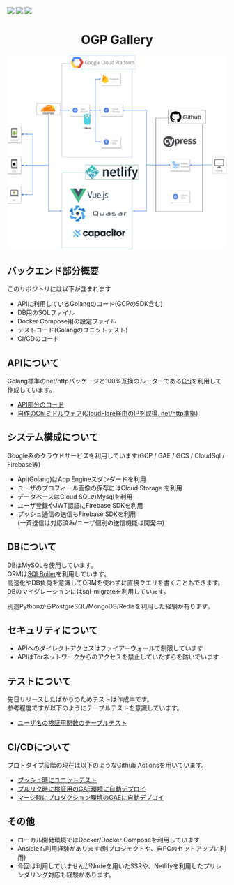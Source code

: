 ![](https://github.com/go-u/ogp-back/workflows/Test/badge.svg)
![](https://github.com/go-u/ogp-back/workflows/Staging/badge.svg)
![](https://github.com/go-u/ogp-back/workflows/Production/badge.svg)  

<h1 align="center">OGP Gallery</h1>
<p align="center"><img src="./docs/systems.png" alt="Systems"></p>

## バックエンド部分概要
このリポジトリには以下が含まれます
- APIに利用しているGolangのコード(GCPのSDK含む)
- DB用のSQLファイル
- Docker Compose用の設定ファイル
- テストコード(Golangのユニットテスト)
- CI/CDのコード

## APIについて
Golang標準のnet/httpパッケージと100%互換のルーターである[Chi](https://github.com/go-chi/chi)を利用して作成しています。  
- [API部分のコード](https://github.com/go-u/ogp-back/tree/master/server)  
- [自作のChiミドルウェア(CloudFlare経由のIPを取得, net/http準拠)](https://github.com/go-u/ogp-back/blob/master/server/middleware_custom/get_cloudflare_ip.go)

## システム構成について
Google系のクラウドサービスを利用しています(GCP / GAE / GCS / CloudSql / Firebase等)
- Api(Golang)はApp Engineスダンダードを利用
- ユーザのプロフィール画像の保存にはCloud Storage を利用
- データベースはCloud SQLのMysqlを利用
- ユーザ登録やJWT認証にFirebase SDKを利用
- プッシュ通信の送信もFirebase SDKを利用  
  (一斉送信は対応済み/ユーザ個別の送信機能は開発中)

## DBについて
DBはMySQLを使用しています。  
ORMは[SQLBoiler](https://github.com/volatiletech/sqlboiler)を利用しています。  
高速化やDB負荷を意識してORMを使わずに直接クエリを書くこともできます。  
DBのマイグレーションにはsql-migrateを利用しています。 

別途PythonからPostgreSQL/MongoDB/Redisを利用した経験が有ります。  

## セキュリティについて
- APIへのダイレクトアクセスはファイアーウォールで制限しています  
- APIはTorネットワークからのアクセスを禁止していたずらを防いでいます

## テストについて
先日リリースしたばかりのためテストは作成中です。  
参考程度ですが以下のようにテーブルテストを意識しています。
- [ユーザ名の検証用関数のテーブルテスト](https://github.com/go-u/ogp-back/blob/master/server/api/v1/users/validate_test.go)  

## CI/CDについて
プロトタイプ段階の現在は以下のようなGithub Actionsを用いています。
- [プッシュ時にユニットテスト](https://github.com/go-u/ogp-back/blob/master/.github/workflows/test.yml)
- [プルリク時に検証用のGAE環境に自動デプロイ](https://github.com/go-u/ogp-back/blob/master/.github/workflows/deploy_staging.yml)
- [マージ時にプロダクション環境のGAEに自動デプロイ](https://github.com/go-u/ogp-back/blob/master/.github/workflows/deploy_production.yml)  

## その他
- ローカル開発環境ではDocker/Docker Composeを利用しています
- Ansibleも利用経験があります(別プロジェクトや、自PCのセットアップに利用)
- 今回は利用していませんがNodeを用いたSSRや、Netlifyを利用したプリレンダリング対応も経験があります。  
